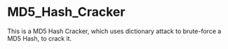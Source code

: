 # MD5_Hash_Cracker
This is a MD5 Hash Cracker, which uses dictionary attack to brute-force a MD5 Hash, to crack it.
